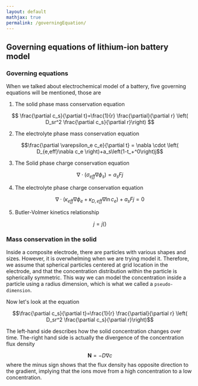 ```yaml
---
layout: default
mathjax: true
permalink: /governingEquation/
---
```


## Governing equations of lithium-ion battery model

### Governing equations

When we talked about electrochemical model of a battery, five governing equations will be mentioned, those are

1. The solid phase mass conservation equation

$$
\frac{\partial c_s}{\partial t}=\frac{1}{r} \frac{\partial}{\partial r} \left( D_sr^2 \frac{\partial c_s}{\partial r}\right)
$$

2. The electrolyte phase mass conservation equation

$$\frac{\partial \varepsilon_e c_e}{\partial t} = \nabla \cdot \left( D_{e,eff}\nabla c_e \right)+a_s\left(1-t_+^0\right)j$$

3. The Solid phase charge conservation equation

$$\nabla\cdot\left(\sigma_{eff}\nabla\phi_s\right)=a_sFj$$

4. The electrolyte phase charge conservation equation

$$\nabla\cdot\left(\kappa_{eff}\nabla\phi_e+\kappa_{D,eff}\nabla\ln c_e\right)+a_sFj=0$$

5. Butler-Volmer kinetics relationship

$$j=j\left(\right)$$

### Mass conservation in the solid

Inside a composite electrode, there are particles with various shapes and sizes. However, it is overwhelming when we are trying model it. Therefore, we assume that spherical particles centered at grid location in the electrode, and that the concentration distribution within the particle is spherically symmetric. This way we can model the concentration inside a particle using a radius dimension, which is what we called a `pseudo-dimension`.  

Now let's look at the equation

$$\frac{\partial c_s}{\partial t}=\frac{1}{r} \frac{\partial}{\partial r} \left( D_sr^2 \frac{\partial c_s}{\partial r}\right)$$

The left-hand side describes how the solid concentration changes over time. The-right hand side is actually the divergence of the concentration flux density

$$\mathbf{N}=-D\nabla c$$ 
where the minus sign shows that the flux density has opposite direction to the gradient, implying that the ions move from a high concentration to a low concentration. 
